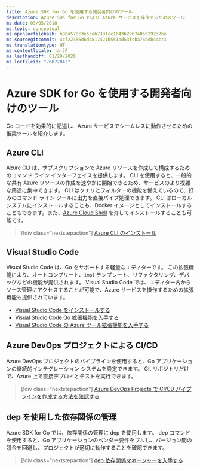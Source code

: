 ```yaml
---
title: Azure SDK for Go を使用する開発者向けのツール
description: Azure SDK for Go および Azure サービスを操作するためのツール
ms.date: 09/05/2018
ms.topic: conceptual
ms.openlocfilehash: b08a578c3e5ceb7381cc1643b2967405b292376e
ms.sourcegitcommit: 4cf22356d6d4817421b551bd53fcba76bdb44cc1
ms.translationtype: HT
ms.contentlocale: ja-JP
ms.lasthandoff: 01/29/2020
ms.locfileid: "76872042"
---
```

# <a name="tools-for-developers-using-the-azure-sdk-for-go"></a>Azure SDK for Go を使用する開発者向けのツール

Go コードを効果的に記述し、Azure サービスでシームレスに動作させるための推奨ツールを紹介します。

## <a name="azure-cli"></a>Azure CLI

Azure CLI は、サブスクリプションで Azure リソースを作成して構成するためのコマンド ライン インターフェイスを提供します。 CLI を使用すると、一般的な共有 Azure リソースの作成を速やかに開始できるため、サービスのより複雑な用途に集中できます。 CLI はクエリとフィルターの機能を備えているので、好みのコマンド ライン ツールに出力を直接パイプ処理できます。 CLI はローカル システムにインストールすることも、Docker イメージとしてインストールすることもできます。また、[Azure Cloud Shell](https://docs.microsoft.com/azure/cloud-shell/overview) を介してインストールすることも可能です。

> [!div class="nextstepaction"]
> [Azure CLI のインストール](/cli/azure/install-azure-cli)

## <a name="visual-studio-code"></a>Visual Studio Code

Visual Studio Code は、Go をサポートする軽量なエディターです。 この拡張機能により、オートコンプリート、`impl` テンプレート、リファクタリング、デバッグなどの機能が提供されます。 Visual Studio Code では、エディター内からソース管理にアクセスすることが可能で、Azure サービスを操作するための拡張機能も提供されています。

* [Visual Studio Code をインストールする](https://code.visualstudio.com/Download)
* [Visual Studio Code Go 拡張機能を入手する](https://code.visualstudio.com/docs/languages/go)
* [Visual Studio Code の Azure ツール拡張機能を入手する](https://marketplace.visualstudio.com/items?itemName=ms-vscode.vscode-azureextensionpack)

## <a name="cicd-with-azure-devops-project"></a>Azure DevOps プロジェクトによる CI/CD

Azure DevOps プロジェクトのパイプラインを使用すると、Go アプリケーションの継続的インテグレーション システムを設定できます。 Git リポジトリだけで、Azure 上で直接デプロイとテストを実行できます。

> [!div class="nextstepaction"]
> [Azure DevOps Projects で CI/CD パイプラインを作成する方法を確認する](/azure/devops-project/azure-devops-project-go)

## <a name="dependency-management-with-dep"></a>dep を使用した依存関係の管理

Azure SDK for Go では、依存関係の管理に dep を使用します。 dep コマンドを使用すると、Go アプリケーションのベンダー要件をプルし、バージョン間の競合を回避し、プロジェクトが適切に動作することを確認できます。

> [!div class="nextstepaction"]
> [dep 依存関係マネージャーを入手する](https://github.com/golang/dep)
